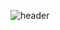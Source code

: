 ![header](https://capsule-render.vercel.app/api?type=waving&color=timeGradient&text=Welcome%20to%20real-brother%20GitHub%20👋&animation=twinkling&fontSize=35&fontAlignY=40&fontAlign=70&height=200)